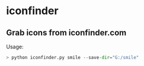 iconfinder
==========
Grab icons from iconfinder.com
-------------------------------
Usage:
```python
> python iconfinder.py smile --save-dir="G:/smile"

```